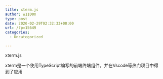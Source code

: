 ```yaml
---
title: xterm.js
author: w1100n
type: post
date: 2020-02-29T02:32:33+00:00
url: /?p=15649
categories:
  - Uncategorized

---
```

xterm.js
  
xterm是一个使用TypeScript编写的前端终端组件。并在Vscode等热门项目中得到了应用